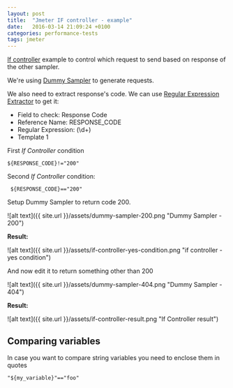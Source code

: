 ```yaml
---
layout: post
title:  "Jmeter IF controller - example"
date:   2016-03-14 21:09:24 +0100
categories: performance-tests
tags: jmeter
---
```


[If controller](http://jmeter.apache.org/usermanual/component_reference.html#If_Controller)  example to control which request to send based on response of the other sampler.

We're using [Dummy Sampler](http://jmeter-plugins.org/wiki/DummySampler/) to generate requests.

We also need to extract response's code. We can use [Regular Expression Extractor](http://jmeter.apache.org/usermanual/regular_expressions.htm) to get it:


* Field to check: Response Code
* Reference Name: RESPONSE_CODE
* Regular Expression: (\d+)
* Template $1$


First *If Controller* condition

	${RESPONSE_CODE}!="200"
	
Second *If Controller* condition:

	 ${RESPONSE_CODE}=="200"
	 
Setup Dummy Sampler to return code 200.

![alt text]({{ site.url }}/assets/dummy-sampler-200.png "Dummy Sampler - 200")

**Result:**

![alt text]({{ site.url }}/assets/if-controller-yes-condition.png "if controller - yes condition")

And now edit it to return something other than 200

![alt text]({{ site.url }}/assets/dummy-sampler-404.png "Dummy Sampler - 404")

**Result:**

![alt text]({{ site.url }}/assets/if-controller-result.png "If Controller result")


## Comparing variables 

In case you want to compare string variables you need to enclose them in quotes

	"${my_variable}"=="foo"

 











